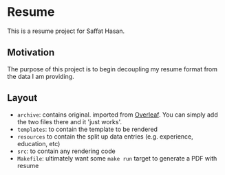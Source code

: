 # Resume

This is a resume project for Saffat Hasan.

## Motivation

The purpose of this project is to begin decoupling my resume format from the data I am providing.

## Layout

- `archive`: contains original. imported from [Overleaf](https://overleaf.com). You can simply add the two files there and it 'just works'.
- `templates`: to contain the template to be rendered
- `resources` to contain the split up data entries (e.g. experience, education, etc)
- `src`: to contain any rendering code
- `Makefile`: ultimately want some `make run` target to generate a PDF with resume
